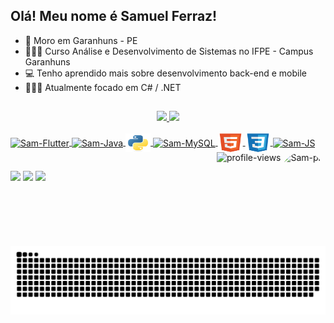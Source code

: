 ## Olá! Meu nome é Samuel Ferraz!

- 🏡 Moro em Garanhuns - PE
- 👩🏻‍🎓 Curso Análise e Desenvolvimento de Sistemas no IFPE - Campus Garanhuns
- 💻 Tenho aprendido mais sobre desenvolvimento back-end e mobile
- 👩🏻‍💻 Atualmente focado em C# / .NET

##

<div align="center">
  <a href="https://github.com/ssferraz">
  <img height="170em" src="https://github-readme-stats.vercel.app/api?username=ssferraz&show_icons=true&theme=algolia&include_all_commits=true&count_private=true"/>
  <img height="170em" src="https://github-readme-stats.vercel.app/api/top-langs/?username=ssferraz&layout=compact&langs_count=7&theme=algolia"/>
</div>

<div style="display: inline_block"><br>
  <img align="center" alt="Sam-Flutter" height="30" width="40" src="https://cdn.jsdelivr.net/gh/devicons/devicon/icons/flutter/flutter-original.svg">
  <img align="center" alt="Sam-Java" height="30" width="40" src="https://cdn.jsdelivr.net/gh/devicons/devicon/icons/java/java-original-wordmark.svg">
  <img align="center" alt="Sam-Python" height="30" width="40" src="https://raw.githubusercontent.com/devicons/devicon/master/icons/python/python-original.svg">
  <img align="center" alt="Sam-MySQL" height="30" width="40" src="https://cdn.jsdelivr.net/gh/devicons/devicon/icons/mysql/mysql-original-wordmark.svg"">
  <img align="center" alt="Sam-HTML" height="30" width="40" src="https://raw.githubusercontent.com/devicons/devicon/master/icons/html5/html5-original.svg">
  <img align="center" alt="Sam-CSS" height="30" width="40" src="https://raw.githubusercontent.com/devicons/devicon/master/icons/css3/css3-original.svg">
  <!---<img align="center" alt="Rafa-Csharp" height="30" width="40" src="https://raw.githubusercontent.com/devicons/devicon/master/icons/csharp/csharp-original.svg">-->
  <img align="center" alt="Sam-JS" height="30" width="40" src="https://cdn.jsdelivr.net/gh/devicons/devicon/icons/javascript/javascript-original.svg">
 
  <img align="right" alt="Sam-pic" height="150" style="border-radius:50px;" src="https://cdn.discordapp.com/attachments/419222425293684748/994828475028484106/download20220705012540.png"> 
  
</div>

<img align="right" alt="profile-views" src="https://gpvc.arturio.dev/ssferraz">

  ##
 
<div> 
  <a href="https://instagram.com/samuelsferraz" target="_blank"><img src="https://img.shields.io/badge/-Instagram-%23E4405F?style=for-the-badge&logo=instagram&logoColor=white" target="_blank"></a>
  <a href="https://www.linkedin.com/in/rafaella-ballerini-45875016a" target="_blank"><img src="https://img.shields.io/badge/-LinkedIn-%230077B5?style=for-the-badge&logo=linkedin&logoColor=white" target="_blank"></a> 
   <a href = "mailto:ssf@discente.ifpe.edu.br"><img src="https://img.shields.io/badge/-Gmail-%23333?style=for-the-badge&logo=gmail&logoColor=white" target="_blank"></a>
  
  ![Snake animation](https://github.com/ssferraz/ssferraz/blob/output/github-contribution-grid-snake.svg)
</div> 
